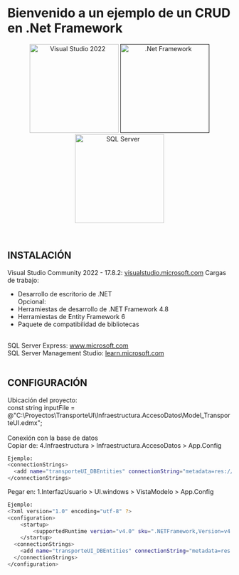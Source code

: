 <h1>Bienvenido a un ejemplo de un CRUD en .Net Framework</h1>

<p align="center">
	<a href="https://visualstudio.microsoft.com/es/" target="_blank"><img src="https://upload.wikimedia.org/wikipedia/commons/thumb/2/2c/Visual_Studio_Icon_2022.svg/2048px-Visual_Studio_Icon_2022.svg.png" width="200" alt="Visual Studio 2022" /></a>
	<a href="" target="_blank"><img src="https://logos-world.net/wp-content/uploads/2022/01/NET-Framework-Symbol.png" width="200" alt=".Net Framework" /></a>
	<a href="https://www.microsoft.com/es-es/sql-server/sql-server-downloads" target="_blank"><img src="https://brandslogos.com/wp-content/uploads/thumbs/microsoft-sql-server-logo-vector.svg" width="200" alt="SQL Server" /></a>
</p>

<br>

## INSTALACIÓN
Visual Studio Community 2022 - 17.8.2: 
<a href="https://visualstudio.microsoft.com/es/thank-you-downloading-visual-studio/?sku=Community&channel=Release&version=VS2022&source=VSLandingPage&cid=2030&passive=false" target="_blank">visualstudio.microsoft.com</a>
Cargas de trabajo: <br>
- Desarrollo de escritorio de .NET <br>
Opcional: <br>
- Herramiestas de desarrollo de .NET Framework 4.8
- Herramiestas de Entity Framework 6
- Paquete de compatibilidad de bibliotecas

<br>
SQL Server Express: 
<a href="https://go.microsoft.com/fwlink/p/?linkid=2216019&clcid=0x40A&culture=es-es&country=es" target="_blank">www.microsoft.com</a>

<br>
SQL Server Management Studio: 
<a href="https://aka.ms/ssmsfullsetup?clcid=0x40a" target="_blank">learn.microsoft.com</a>
<br>

<br>

## CONFIGURACIÓN
Ubicación del proyecto: <br>
const string inputFile = @"C:\Proyectos\TransporteUI\Infraestructura.AccesoDatos\Model_TransporteUI.edmx"; <br>
<br>
Conexión con la base de datos <br>
Copiar de: 4.Infraestructura > Infraestructura.AccesoDatos > App.Config <br>
```bash
Ejemplo:
<connectionStrings>
  <add name="transporteUI_DBEntities" connectionString="metadata=res://*/Model_TransporteUI.csdl|res://*/Model_TransporteUI.ssdl|res://*/Model_TransporteUI.msl;provider=System.Data.SqlClient;provider connection string=&quot;data source=PC-Cr;initial catalog=transporteUI_DB;integrated security=True;trustservercertificate=True;MultipleActiveResultSets=True;App=EntityFramework&quot;" providerName="System.Data.EntityClient" />
</connectionStrings>
```
Pegar en: 1.InterfazUsuario > UI.windows > VistaModelo > App.Config <br>
```bash
Ejemplo:
<?xml version="1.0" encoding="utf-8" ?>
<configuration>
    <startup> 
        <supportedRuntime version="v4.0" sku=".NETFramework,Version=v4.8" />
    </startup>
  <connectionStrings>
    <add name="transporteUI_DBEntities" connectionString="metadata=res://*/Model_TransporteUI.csdl|res://*/Model_TransporteUI.ssdl|res://*/Model_TransporteUI.msl;provider=System.Data.SqlClient;provider connection string=&quot;data source=PC-Cr;initial catalog=transporteUI_DB;integrated security=True;trustservercertificate=True;MultipleActiveResultSets=True;App=EntityFramework&quot;" providerName="System.Data.EntityClient" />
  </connectionStrings>
</configuration>
```